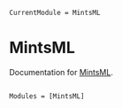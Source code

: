 ```@meta
CurrentModule = MintsML
```

# MintsML

Documentation for [MintsML](https://github.com/mi3nts/MintsML.jl).

```@index
```

```@autodocs
Modules = [MintsML]
```
